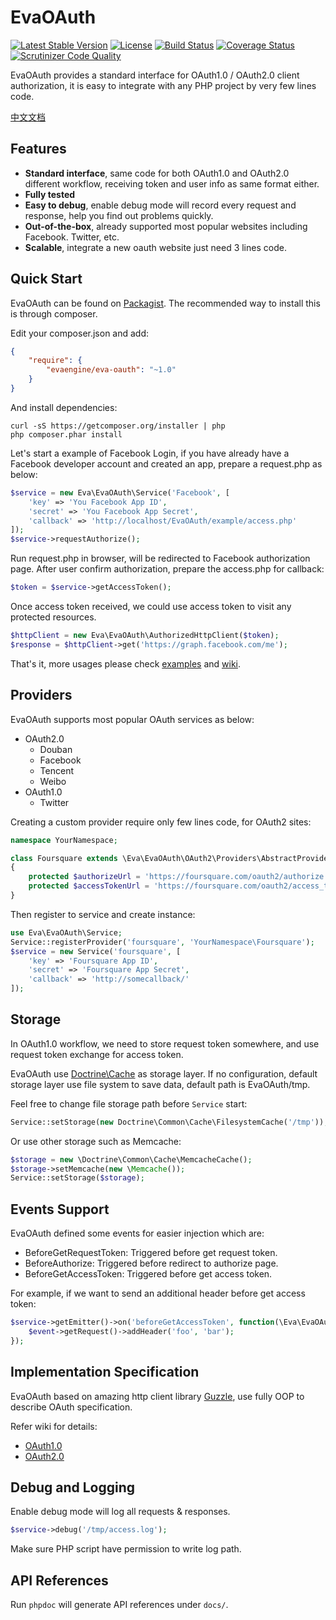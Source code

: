 EvaOAuth
=========

[![Latest Stable Version](https://poser.pugx.org/evaengine/eva-oauth/v/stable.svg)](https://packagist.org/packages/evaengine/eva-oauth)
[![License](https://poser.pugx.org/evaengine/eva-oauth/license.svg)](https://packagist.org/packages/evaengine/eva-oauth)
[![Build Status](https://travis-ci.org/AlloVince/EvaOAuth.svg?branch=feature%2Frefactoring)](https://travis-ci.org/AlloVince/EvaOAuth)
[![Coverage Status](https://coveralls.io/repos/AlloVince/EvaOAuth/badge.svg?branch=master)](https://coveralls.io/r/AlloVince/EvaOAuth?branch=master)
[![Scrutinizer Code Quality](https://scrutinizer-ci.com/g/AlloVince/EvaOAuth/badges/quality-score.png?b=master)](https://scrutinizer-ci.com/g/AlloVince/EvaOAuth/?branch=master)

EvaOAuth provides a standard interface for OAuth1.0 / OAuth2.0 client authorization, it is easy to integrate with any PHP project by very few lines code. 

[中文文档](http://avnpc.com/pages/evaoauth)

## Features

- **Standard interface**, same code for both OAuth1.0 and OAuth2.0 different workflow, receiving token and user info as same format either.  
- **Fully tested** 
- **Easy to debug**, enable debug mode will record every request and response, help you find out problems quickly.
- **Out-of-the-box**, already supported most popular websites including Facebook. Twitter, etc.
- **Scalable**, integrate a new oauth website just need 3 lines code.

## Quick Start

EvaOAuth can be found on [Packagist](https://packagist.org/packages/evaengine/eva-oauth). The recommended way to install this is through composer.

Edit your composer.json and add:

``` json
{
    "require": {
        "evaengine/eva-oauth": "~1.0"
    }
}
```

And install dependencies:

``` shell
curl -sS https://getcomposer.org/installer | php
php composer.phar install
```

Let's start a example of Facebook Login, if you have already have a Facebook developer account and created an app, prepare a request.php as below: 

``` php
$service = new Eva\EvaOAuth\Service('Facebook', [
    'key' => 'You Facebook App ID',
    'secret' => 'You Facebook App Secret',
    'callback' => 'http://localhost/EvaOAuth/example/access.php'
]);
$service->requestAuthorize();
```

Run request.php in browser, will be redirected to Facebook authorization page. After user confirm authorization, prepare the access.php for callback:

``` php
$token = $service->getAccessToken();
```

Once access token received, we could use access token to visit any protected resources.

``` php
$httpClient = new Eva\EvaOAuth\AuthorizedHttpClient($token);
$response = $httpClient->get('https://graph.facebook.com/me');
```
 
That's it, more usages please check [examples](https://github.com/AlloVince/EvaOAuth/tree/master/examples) and [wiki](https://github.com/AlloVince/EvaOAuth/wiki).

## Providers

EvaOAuth supports most popular OAuth services as below:

- OAuth2.0
  - Douban
  - Facebook
  - Tencent
  - Weibo
- OAuth1.0
  - Twitter
  
Creating a custom provider require only few lines code, for OAuth2 sites:


``` php
namespace YourNamespace;

class Foursquare extends \Eva\EvaOAuth\OAuth2\Providers\AbstractProvider
{
    protected $authorizeUrl = 'https://foursquare.com/oauth2/authorize';
    protected $accessTokenUrl = 'https://foursquare.com/oauth2/access_token';
}
```

Then register to service and create instance:

``` php
use Eva\EvaOAuth\Service;
Service::registerProvider('foursquare', 'YourNamespace\Foursquare');
$service = new Service('foursquare', [
    'key' => 'Foursquare App ID',
    'secret' => 'Foursquare App Secret',
    'callback' => 'http://somecallback/'
]);
```

## Storage

In OAuth1.0 workflow, we need to store request token somewhere, and use request token exchange for access token.

EvaOAuth use [Doctrine\Cache](https://github.com/doctrine/cache) as storage layer. If no configuration, default storage layer use file system to save data, default path is EvaOAuth/tmp.
 
Feel free to change file storage path before `Service` start:

``` php
Service::setStorage(new Doctrine\Common\Cache\FilesystemCache('/tmp'));
```

Or use other storage such as Memcache:

``` php
$storage = new \Doctrine\Common\Cache\MemcacheCache();
$storage->setMemcache(new \Memcache());
Service::setStorage($storage);
```

## Events Support

EvaOAuth defined some events for easier injection which are:

- BeforeGetRequestToken: Triggered before get request token.
- BeforeAuthorize: Triggered before redirect to authorize page.
- BeforeGetAccessToken: Triggered before get access token.

For example, if we want to send an additional header before get access token:

``` php
$service->getEmitter()->on('beforeGetAccessToken', function(\Eva\EvaOAuth\Events\BeforeGetAccessToken $event) {
    $event->getRequest()->addHeader('foo', 'bar');
});
```

## Implementation Specification

EvaOAuth based on amazing http client library [Guzzle](https://github.com/guzzle/guzzle), use fully OOP to describe OAuth specification.

Refer wiki for details:
 
- [OAuth1.0](https://github.com/AlloVince/EvaOAuth/wiki/OAuth1.0-Specification-Implementation)
- [OAuth2.0](https://github.com/AlloVince/EvaOAuth/wiki/OAuth2.0-Specification-Implementation)

## Debug and Logging

Enable debug mode will log all requests & responses.

``` php
$service->debug('/tmp/access.log');
```

Make sure PHP script have permission to write log path.


## API References

Run `phpdoc` will generate API references under `docs/`.

